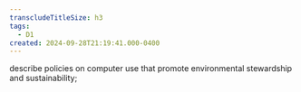 ```yaml
---
transcludeTitleSize: h3
tags:
  - D1
created: 2024-09-28T21:19:41.000-0400
---
```

describe policies on computer use that promote environmental stewardship and sustainability;